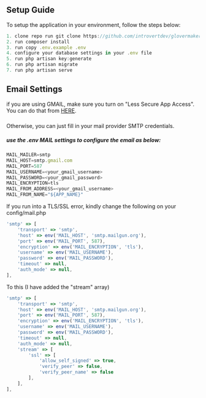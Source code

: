 
## Setup Guide
To setup the application in your environment, follow the steps below:
```javascript
1. clone repo run git clone https://github.com/introvertdev/glovermakerchecker.git
2. run composer install
3. run copy .env.example .env
4. configure your database settings in your .env file
5. run php artisan key:generate
6. run php artisan migrate
7. run php artisan serve 

```

## Email Settings
if you are using GMAIL, make sure you turn on "Less Secure App Access". You can do that from [HERE](https://myaccount.google.com/lesssecureapps?pli=1).
#####
Otherwise, you can just fill in your mail provider SMTP credentials.
##### use the .env MAIL settings to configure the email as below: 

```javascript
MAIL_MAILER=smtp
MAIL_HOST=smtp.gmail.com
MAIL_PORT=587
MAIL_USERNAME=<your_gmail_username>
MAIL_PASSWORD=<your_gmail_password>
MAIL_ENCRYPTION=tls
MAIL_FROM_ADDRESS=<your_gmail_username>
MAIL_FROM_NAME="${APP_NAME}"
```
If you run into a TLS/SSL error, kindly change the following on your config/mail.php
```javascript
'smtp' => [
    'transport' => 'smtp',
    'host' => env('MAIL_HOST', 'smtp.mailgun.org'),
    'port' => env('MAIL_PORT', 587),
    'encryption' => env('MAIL_ENCRYPTION', 'tls'),
    'username' => env('MAIL_USERNAME'),
    'password' => env('MAIL_PASSWORD'),
    'timeout' => null,
    'auth_mode' => null,
],

```

To this (I have added the "stream" array)
```javascript
'smtp' => [
    'transport' => 'smtp',
    'host' => env('MAIL_HOST', 'smtp.mailgun.org'),
    'port' => env('MAIL_PORT', 587),
    'encryption' => env('MAIL_ENCRYPTION', 'tls'),
    'username' => env('MAIL_USERNAME'),
    'password' => env('MAIL_PASSWORD'),
    'timeout' => null,
    'auth_mode' => null,
    'stream' => [
        'ssl' => [
            'allow_self_signed' => true,
            'verify_peer' => false,
            'verify_peer_name' => false
        ],
    ],
],

```